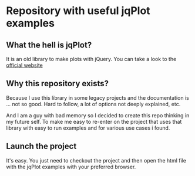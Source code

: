 # Repository with useful jqPlot examples

## What the hell is jqPlot?
It is an old library to make plots with jQuery. You can take a look to the [official website](http://www.jqplot.com/)

## Why this repository exists?
Because I use this library in some legacy projects and the documentation is ... not so good. Hard to follow, a lot of options not deeply explained, etc.

And I am a guy with bad memory so I decided to create this repo thinking in my future self. To make me easy to re-enter on
the project that uses that library with easy to run examples and for various use cases i found.

## Launch the project
It's easy. You just need to checkout the project and then open the html file with the jqPlot examples with your preferred browser.
